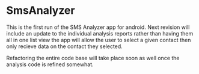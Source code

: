 # SmsAnalyzer

This is the first run of the SMS Analyzer app for android. Next revision will include an update to the individual analysis reports
rather than having them all in one list view the app will allow the user to select a given contact then only recieve data on 
the contact they selected. 

Refactoring the entire code base will take place soon as well once the analysis code is refined somewhat.
